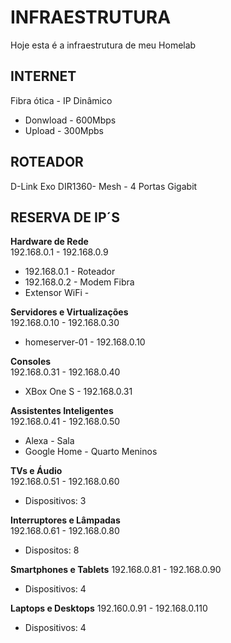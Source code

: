 # INFRAESTRUTURA #
Hoje esta é a infraestrutura de meu Homelab

## INTERNET ##
Fibra ótica - IP Dinâmico
- Donwload - 600Mbps
- Upload - 300Mpbs

## ROTEADOR ##
D-Link Exo DIR1360- Mesh - 4 Portas Gigabit

## RESERVA DE IP´S ##  

**Hardware de Rede**  
192.168.0.1 - 192.168.0.9
* 192.168.0.1 - Roteador  
* 192.168.0.2 - Modem Fibra
* Extensor WiFi - 

**Servidores e Virtualizações**  
192.168.0.10 - 192.168.0.30
* homeserver-01 - 192.168.0.10  

**Consoles**  
192.168.0.31 - 192.168.0.40
 * XBox One S  - 192.168.0.31

**Assistentes Inteligentes**  
192.168.0.41 - 192.168.0.50
* Alexa - Sala
* Google Home - Quarto Meninos

**TVs e Áudio**  
192.168.0.51 - 192.168.0.60
* Dispositivos: 3


**Interruptores e Lâmpadas**  
192.168.0.61 - 192.168.0.80
* Dispositos: 8

**Smartphones e Tablets**
192.168.0.81 - 192.168.0.90
- Dispositivos: 4

**Laptops e Desktops**
192.160.0.91 - 192.168.0.110
- Dispositivos: 4
